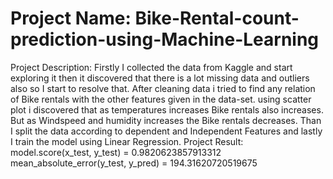 # Project Name:  Bike-Rental-count-prediction-using-Machine-Learning
Project Description: Firstly I collected the data from  Kaggle and start exploring it then it discovered that there is a lot missing data and outliers also so I 
                       start to resolve that. After cleaning data i tried to find any relation of Bike rentals with the other features given in the data-set. 
                       using scatter plot i discovered that as temperatures increases Bike rentals also increases. But as Windspeed and humidity increases the 
                       Bike rentals decreases. Than I split the data according to dependent and Independent Features and lastly I train the model using Linear
                       Regression.
    Project Result: model.score(x_test, y_test) = 0.9820623857913312
                mean_absolute_error(y_test, y_pred) = 194.31620720519675
                                 
